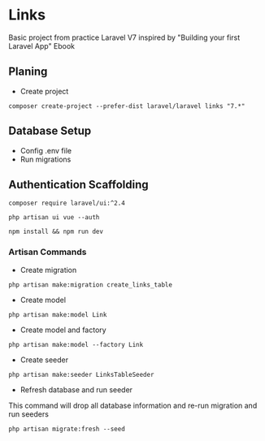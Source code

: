 # Links

Basic project from practice Laravel V7 inspired by "Building your first Laravel App" Ebook

## Planing

* Create project

```
composer create-project --prefer-dist laravel/laravel links "7.*"
```

## Database Setup

* Config .env file
* Run migrations

## Authentication Scaffolding

```
composer require laravel/ui:^2.4
```

```
php artisan ui vue --auth
```

```
npm install && npm run dev
```


### Artisan Commands

* Create migration

```
php artisan make:migration create_links_table
```

* Create model

```
php artisan make:model Link
```

* Create model and factory

```
php artisan make:model --factory Link
```

* Create seeder

```
php artisan make:seeder LinksTableSeeder
```

* Refresh database and run seeder

This command will drop all database information and re-run migration and run seeders

```
php artisan migrate:fresh --seed
```
